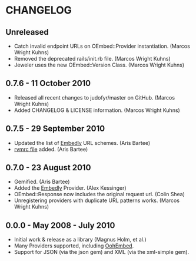 # CHANGELOG

## Unreleased

* Catch invalid endpoint URLs on OEmbed::Provider instantiation. (Marcos Wright Kuhns)
* Removed the deprecated rails/init.rb file. (Marcos Wright Kuhns)
* Jeweler uses the new OEmbed::Version Class. (Marcos Wright Kuhns)

## 0.7.6 - 11 October 2010

* Released all recent changes to judofyr/master on GitHub. (Marcos Wright Kuhns)
* Added CHANGELOG & LICENSE information. (Marcos Wright Kuhns)

## 0.7.5 - 29 September 2010

* Updated the list of [Embedly][embedly] URL schemes. (Aris Bartee)
* [rvmrc file](http://rvm.beginrescueend.com/workflow/rvmrc/) added. (Aris Bartee)

## 0.7.0 - 23 August 2010

* Gemified. (Aris Bartee)
* Added the [Embedly][embedly] Provider. (Alex Kessinger)
* OEmbed::Response now includes the original request url. (Colin Shea)
* Unregistering providers with duplicate URL patterns works. (Marcos Wright Kuhns)

## 0.0.0 - May 2008 - July 2010

* Initial work & release as a library (Magnus Holm, et al.)
* Many Providers supported, including [OohEmbed][oohembed].
* Support for JSON (via the json gem) and XML (via the xml-simple gem).

[ruby-oembed]: http://github.com/judofyr/ruby-oembed "The ruby-oembed Library"
[oembed]: http://oembed.com "The oEmbed protocol"
[oohembed]: http://oohembed.com
[embedly]: http://embed.ly